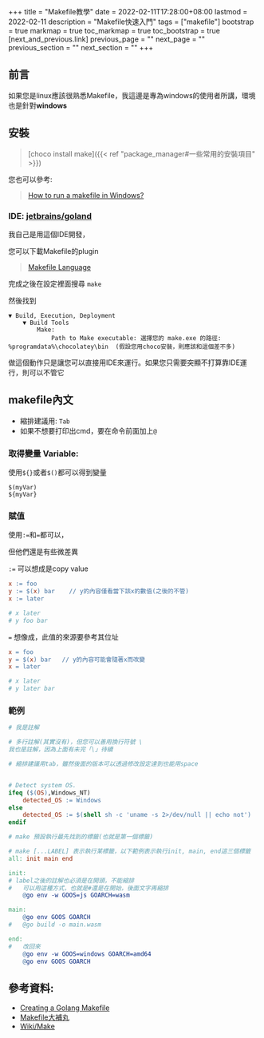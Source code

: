 +++
title = "Makefile教學"
date = 2022-02-11T17:28:00+08:00
lastmod = 2022-02-11
description = "Makefile快速入門"
tags = ["makefile"]
bootstrap = true
markmap = true
toc_markmap = true
toc_bootstrap = true
[next_and_previous.link]
    previous_page = ""
    next_page = ""
    previous_section = ""
    next_section = ""
+++


## 前言

如果您是linux應該很熟悉Makefile，我這邊是專為windows的使用者所講，環境也是針對**windows**

## 安裝

> [choco install make]({{< ref "package_manager#一些常用的安裝項目" >}})

您也可以參考:
> [How to run a makefile in Windows?](https://stackoverflow.com/a/57042516/9935654)


### IDE: [jetbrains/goland](https://www.jetbrains.com/go/)

我自己是用這個IDE開發，

您可以下載Makefile的plugin

> [Makefile Language](https://plugins.jetbrains.com/plugin/9333-makefile-language)

完成之後在設定裡面搜尋 `make`

然後找到

```
▼ Build, Execution, Deployment
    ▼ Build Tools
        Make:
            Path to Make executable: 選擇您的 make.exe 的路徑: %programdata%\chocolatey\bin  (假設您用choco安裝，則應該和這個差不多)
```

做這個動作只是讓您可以直接用IDE來運行。如果您只需要突顯不打算靠IDE運行，則可以不管它

## makefile內文

- 縮排建議用: `Tab`
- 如果不想要打印出cmd，要在命令前面加上`@`

### 取得變量 Variable:

使用`${}`或者`$()`都可以得到變量
```
$(myVar)
${myVar}
```

### 賦值

使用`:=`和`=`都可以，

但他們還是有些微差異

`:=` 可以想成是copy value

```Makefile
x := foo
y := $(x) bar    // y的內容僅看當下該x的數值(之後的不管)
x := later

# x later
# y foo bar
```

`=` 想像成，此值的來源要參考其位址

```Makefile
x = foo
y = $(x) bar   // y的內容可能會隨著x而改變
x = later

# x later
# y later bar
```

### 範例

```Makefile
# 我是註解

# 多行註解(其實沒有)，但您可以善用換行符號 \
我也是註解，因為上面有未完「\」待續

# 縮排建議用tab，雖然後面的版本可以透過修改設定達到也能用space


# Detect system OS.
ifeq ($(OS),Windows_NT)
    detected_OS := Windows
else
    detected_OS := $(shell sh -c 'uname -s 2>/dev/null || echo not')
endif

# make 預設執行最先找到的標籤(也就是第一個標籤)

# make [...LABEL] 表示執行某標籤，以下範例表示執行init, main, end這三個標籤
all: init main end

init:
# label之後的註解也必須是在開頭，不能縮排
#   可以用這種方式，也就是#還是在開始，後面文字再縮排
	@go env -w GOOS=js GOARCH=wasm

main:
	@go env GOOS GOARCH
#   @go build -o main.wasm

end:
#   改回來
	@go env -w GOOS=windows GOARCH=amd64
	@go env GOOS GOARCH

```

## 參考資料:

- [Creating a Golang Makefile](https://earthly.dev/blog/golang-makefile/)
- [Makefile大補丸](https://ftp.gnu.org/old-gnu/Manuals/make-3.79.1/html_chapter/make_6.html)
- [Wiki/Make](https://zh.wikipedia.org/wiki/Make)
